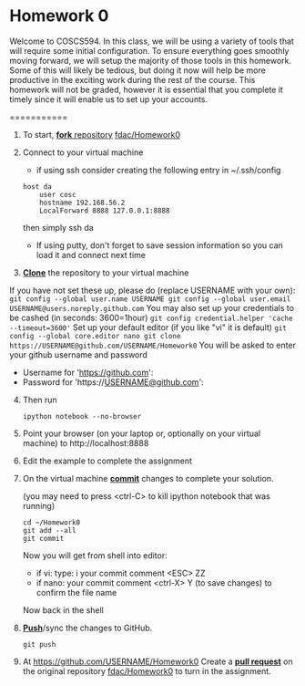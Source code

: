 # Homework 0

Welcome to COSCS594. In this class, we will be using a variety of
tools that will require some initial configuration. To ensure
everything goes smoothly moving forward, we will setup the majority
of those tools in this homework. Some of this will likely be
tedious, but doing it now will help be more productive in the
exciting work during the rest of the course.  This homework will not be
graded, however it is essential that you complete it timely since it
will enable us to set up your accounts.



===========
1. To start, [**fork** repository][forking] [fdac/Homework0][assignment]
2. Connect to your virtual machine
    * if using ssh consider creating the following entry in ~/.ssh/config

    ```
	host da
        user cosc
        hostname 192.168.56.2
        LocalForward 8888 127.0.0.1:8888
    ```

     then simply ssh da
	
    * If using putty, don't forget to save session information so you
    can load it and connect next time
  
3. [**Clone**][ref-clone] the repository to your virtual machine

  If you have not set these up, please do (replace USERNAME with your own):
    ```
	git config --global user.name USERNAME
	git config --global user.email USERNAME@users.noreply.github.com
    ```
  You may also set up your credentials to be cashed (in seconds: 3600=1hour)
    ```
	git config credential.helper 'cache --timeout=3600'
    ```
  Set up your default editor (if you like "vi" it is default)
    ```
	git config --global core.editor nano
	git clone https://USERNAME@github.com/USERNAME/Homework0
    ```
   You will be asked to enter your github username and password
	
   * Username for 'https://github.com': 
   * Password for 'https://USERNAME@github.com': 

4. Then run
    ```
	ipython notebook --no-browser
    ```
5. Point your browser (on your laptop or, optionally on your virtual
   machine) to http://localhost:8888
6. Edit the example to complete the assignment
7. On the virtual machine [**commit**][ref-commit] changes to complete your solution.

   (you may need to press \<ctrl-C\> to kill ipython notebook that was running)
    ```
	cd ~/Homework0
	git add --all
	git commit
    ```
   Now you will get from shell into editor:
     * if vi: type: i your commit comment \<ESC\> ZZ
	 * if nano: your commit comment \<ctrl-X\> Y (to save changes)
       <enter> to confirm the file name

   Now back in the shell

8. [**Push**][ref-push]/sync the changes to GitHub.
    ```
	git push
    ```
9. At https://github.com/USERNAME/Homework0
   Create a [**pull request**][pull-request] on the
   original repository [fdac/Homework0][assignment]  to
   turn in the assignment.

<!-- Links -->
[assignment]: https://github.com/fdac/Homework0
[forking]: https://guides.github.com/activities/forking/
[ref-clone]: http://gitref.org/creating/#clone
[ref-commit]: http://gitref.org/basic/#commit
[ref-push]: http://gitref.org/remotes/#push
[pull-request]: https://help.github.com/articles/creating-a-pull-request


